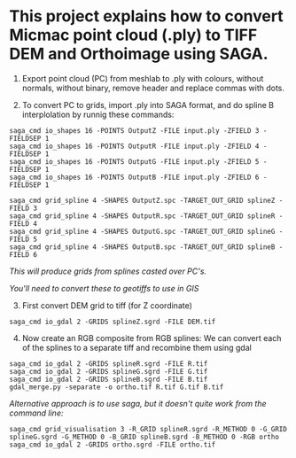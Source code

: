 # This project explains how to convert Micmac point cloud (.ply) to TIFF DEM and Orthoimage using SAGA.

1. Export point cloud (PC) from meshlab to .ply with colours, without normals, without binary, remove header and replace commas with dots.

2. To convert PC to grids, import .ply into SAGA format, and do spline B interplolation by runnig these commands:
```
saga_cmd io_shapes 16 -POINTS OutputZ -FILE input.ply -ZFIELD 3 -FIELDSEP 1
saga_cmd io_shapes 16 -POINTS OutputR -FILE input.ply -ZFIELD 4 -FIELDSEP 1
saga_cmd io_shapes 16 -POINTS OutputG -FILE input.ply -ZFIELD 5 -FIELDSEP 1
saga_cmd io_shapes 16 -POINTS OutputB -FILE input.ply -ZFIELD 6 -FIELDSEP 1

saga_cmd grid_spline 4 -SHAPES OutputZ.spc -TARGET_OUT_GRID splineZ -FIELD 3
saga_cmd grid_spline 4 -SHAPES OutputR.spc -TARGET_OUT_GRID splineR -FIELD 4
saga_cmd grid_spline 4 -SHAPES OutputG.spc -TARGET_OUT_GRID splineG -FIELD 5
saga_cmd grid_spline 4 -SHAPES OutputB.spc -TARGET_OUT_GRID splineB -FIELD 6
```
_This will produce grids from splines casted over PC's._

_You'll need to convert these to geotiffs to use in GIS_

3. First convert DEM grid to tiff (for Z coordinate)

```
saga_cmd io_gdal 2 -GRIDS splineZ.sgrd -FILE DEM.tif
```

4. Now create an RGB composite from RGB splines:
We can convert each of the splines to a separate tiff and recombine them using gdal
```
saga_cmd io_gdal 2 -GRIDS splineR.sgrd -FILE R.tif
saga_cmd io_gdal 2 -GRIDS splineG.sgrd -FILE G.tif
saga_cmd io_gdal 2 -GRIDS splineB.sgrd -FILE B.tif
gdal_merge.py -separate -o ortho.tif R.tif G.tif B.tif

```
_Alternative approach is to use saga, but it doesn't quite work from the command line:_
```
saga_cmd grid_visualisation 3 -R_GRID splineR.sgrd -R_METHOD 0 -G_GRID splineG.sgrd -G_METHOD 0 -B_GRID splineB.sgrd -B_METHOD 0 -RGB ortho
saga_cmd io_gdal 2 -GRIDS ortho.sgrd -FILE ortho.tif
```

